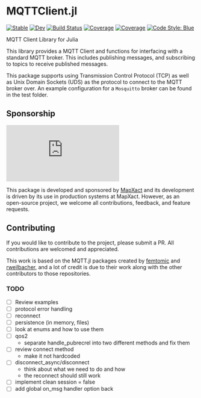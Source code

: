 # MQTTClient.jl

[![Stable](https://img.shields.io/badge/docs-stable-blue.svg)](https://JuliaMQTT.github.io/MQTTClient.jl/stable/)
[![Dev](https://img.shields.io/badge/docs-dev-blue.svg)](https://JuliaMQTT.github.io/MQTTClient.jl/dev/)
[![Build Status](https://github.com/JuliaMQTT/MQTTClient.jl/actions/workflows/CI.yml/badge.svg?branch=main)](https://github.com/JuliaMQTT/MQTTClient.jl/actions/workflows/CI.yml?query=branch%3Amain)
[![Coverage](https://codecov.io/gh/JuliaMQTT/MQTTClient.jl/branch/main/graph/badge.svg)](https://codecov.io/gh/JuliaMQTT/MQTTClient.jl)
[![Coverage](https://coveralls.io/repos/github/JuliaMQTT/MQTTClient.jl/badge.svg?branch=main)](https://coveralls.io/github/JuliaMQTT/MQTTClient.jl?branch=main)
[![Code Style: Blue](https://img.shields.io/badge/code%20style-blue-4495d1.svg)](https://github.com/invenia/BlueStyle)

MQTT Client Library for Julia

This library provides a MQTT Client and functions for interfacing with a standard MQTT broker. This includes publishing messages, and subscribing to topics to receive published messages. 

This package supports using Transmission Control Protocol (TCP) as well as Unix Domain Sockets (UDS) as the protocol to connect to the MQTT broker over. An example configuration for a `Mosquitto` broker can be found in the test folder. 

## Sponsorship
![sponsor logo](https://www.volkerwessels.com/dynamics/modules/SFIL0200/view.php?fil_Id=366300&thumb_nr=26)

This package is developed and sponsored by [MapXact](https://mapxact.com/) and its development is driven by its use in production systems at MapXact. However, as an open-source project, we welcome all contributions, feedback, and feature requests.

## Contributing

If you would like to contribute to the project, please submit a PR. All contributions are welcomed and appreciated.

This work is based on the MQTT.jl packages created by [femtomic](https://github.com/femtomc/MQTT.jl) and [rweilbacher](https://github.com/rweilbacher/MQTT.jl), and a lot of credit is due to their work along with the other contributors to those repositories.

### TODO

- [ ] Review examples
- [ ] protocol error handling
- [ ] reconnect
- [ ] persistence (in memory, files)
- [ ] look at enums and how to use them
- [ ] qos2 
    * separate handle_pubrecrel into two different methods and fix them
- [ ] review connect method
    * make it not hardcoded
- [ ] disconnect_async/disconnect
    * think about what we need to do and how
    * the reconnect should still work
- [ ] implement clean session = false
- [ ] add global on_msg handler option back